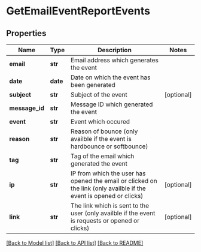 # GetEmailEventReportEvents

## Properties
Name | Type | Description | Notes
------------ | ------------- | ------------- | -------------
**email** | **str** | Email address which generates the event | 
**date** | **date** | Date on which the event has been generated | 
**subject** | **str** | Subject of the event | [optional] 
**message_id** | **str** | Message ID which generated the event | 
**event** | **str** | Event which occured | 
**reason** | **str** | Reason of bounce (only availble if the event is hardbounce or softbounce) | 
**tag** | **str** | Tag of the email which generated the event | 
**ip** | **str** | IP from which the user has opened the email or clicked on the link (only availble if the event is opened or clicks) | [optional] 
**link** | **str** | The link which is sent to the user (only availble if the event is requests or opened or clicks) | [optional] 

[[Back to Model list]](../README.md#documentation-for-models) [[Back to API list]](../README.md#documentation-for-api-endpoints) [[Back to README]](../README.md)


